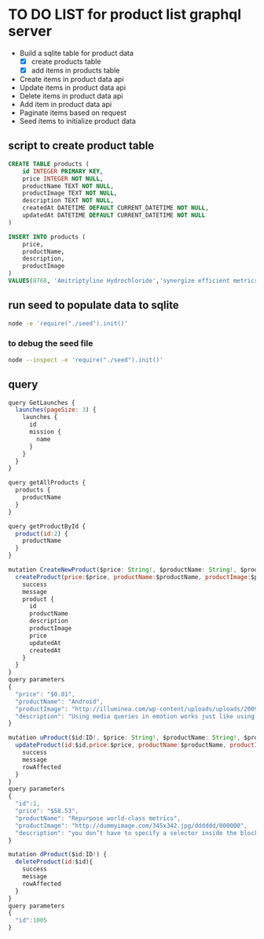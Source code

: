 # TO DO LIST for product list graphql server

- Build a sqlite table for product data
  - [x] create products table
  - [x] add items in products table
- Create items in product data api
- Update items in product data api
- Delete items in product data api
- Add item in product data api
- Paginate items based on request
- Seed items to initialize product data

## script to create product table

```sql
CREATE TABLE products (
    id INTEGER PRIMARY KEY,
    price INTEGER NOT NULL,
    productName TEXT NOT NULL,
    productImage TEXT NOT NULL,
    description TEXT NOT NULL,
    createdAt DATETIME DEFAULT CURRENT_DATETIME NOT NULL,
    updatedAt DATETIME DEFAULT CURRENT_DATETIME NOT NULL
)
```

```sql
INSERT INTO products (
    price,
    productName,
    description,
    productImage
)
VALUES(8768, 'Amitriptyline Hydrochloride','synergize efficient metrics', 'http://dummyimage.com/307x328.bmp/ff4444/ffffff' );
```

## run seed to populate data to sqlite

```sh
node -e 'require("./seed").init()'
```

### to debug the seed file

```sh
node --inspect -e 'require("./seed").init()'
```

## query

```javascript
query GetLaunches {
  launches(pageSize: 3) {
    launches {
      id
      mission {
        name
      }
    }
  }
}
```

```javascript
query getAllProducts {
  products {
    productName
  }
}

query getProductById {
  product(id:2) {
    productName
  }
}
```

```javascript
mutation CreateNewProduct($price: String!, $productName: String!, $productImage: String!, $description: String!) {
  createProduct(price:$price, productName:$productName, productImage:$productImage, description:$description){
    success
    message
    product {
      id
      productName
      description
      productImage
      price
      updatedAt
      createdAt
    }
  }
}
query parameters
{
  "price": "$0.01",
  "productName": "Android",
  "productImage": "http://illuminea.com/wp-content/uploads/uploads/2009/02/500px-android-logosvg-300x300.png",
  "description": "Using media queries in emotion works just like using media queries in regular css except you don’t have to specify a selector inside the block"
}

mutation uProduct($id:ID!, $price: String!, $productName: String!, $productImage: String!, $description: String!) {
  updateProduct(id:$id,price:$price, productName:$productName, productImage:$productImage, description:$description){
    success
    message
    rowAffected
  }
}
query parameters
{
  "id":1,
  "price": "$58.53",
  "productName": "Repurpose world-class metrics",
  "productImage": "http://dummyimage.com/345x342.jpg/dddddd/000000",
  "description": "you don’t have to specify a selector inside the block"
}

mutation dProduct($id:ID!) {
  deleteProduct(id:$id){
    success
    message
    rowAffected
  }
}
query parameters
{
  "id":1005
}
```
